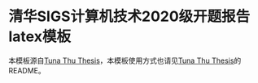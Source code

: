 
# 清华SIGS计算机技术2020级开题报告latex模板

本模板源自[Tuna Thu Thesis](https://github.com/tuna/thuthesis)，本模板使用方式也请见[Tuna Thu Thesis](https://github.com/tuna/thuthesis)的README。

